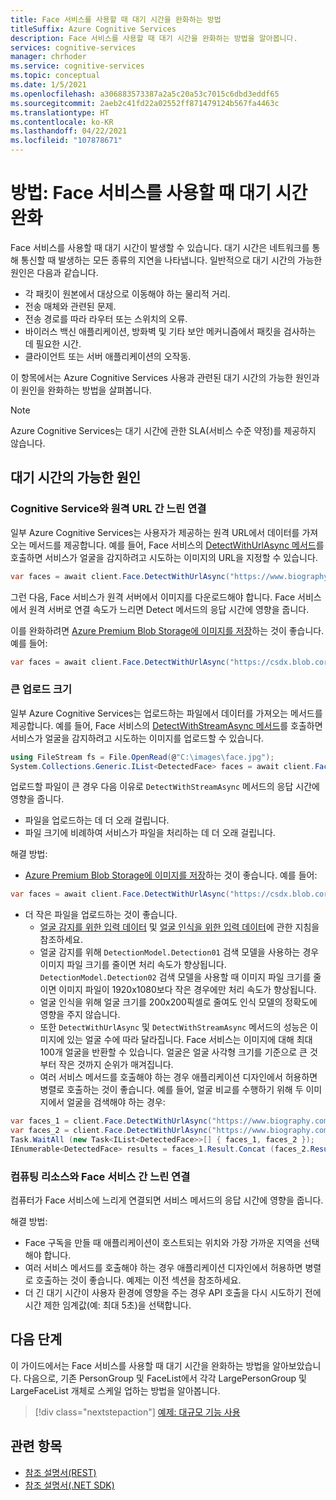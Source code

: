 ```yaml
---
title: Face 서비스를 사용할 때 대기 시간을 완화하는 방법
titleSuffix: Azure Cognitive Services
description: Face 서비스를 사용할 때 대기 시간을 완화하는 방법을 알아봅니다.
services: cognitive-services
manager: chrhoder
ms.service: cognitive-services
ms.topic: conceptual
ms.date: 1/5/2021
ms.openlocfilehash: a306883573387a2a5c20a53c7015c6dbd3eddf65
ms.sourcegitcommit: 2aeb2c41fd22a02552ff871479124b567fa4463c
ms.translationtype: HT
ms.contentlocale: ko-KR
ms.lasthandoff: 04/22/2021
ms.locfileid: "107878671"
---
```

# <a name="how-to-mitigate-latency-when-using-the-face-service"></a>방법: Face 서비스를 사용할 때 대기 시간 완화

Face 서비스를 사용할 때 대기 시간이 발생할 수 있습니다. 대기 시간은 네트워크를 통해 통신할 때 발생하는 모든 종류의 지연을 나타냅니다. 일반적으로 대기 시간의 가능한 원인은 다음과 같습니다.
- 각 패킷이 원본에서 대상으로 이동해야 하는 물리적 거리.
- 전송 매체와 관련된 문제.
- 전송 경로를 따라 라우터 또는 스위치의 오류.
- 바이러스 백신 애플리케이션, 방화벽 및 기타 보안 메커니즘에서 패킷을 검사하는 데 필요한 시간.
- 클라이언트 또는 서버 애플리케이션의 오작동.

이 항목에서는 Azure Cognitive Services 사용과 관련된 대기 시간의 가능한 원인과 이 원인을 완화하는 방법을 살펴봅니다.

> [!NOTE]
> Azure Cognitive Services는 대기 시간에 관한 SLA(서비스 수준 약정)를 제공하지 않습니다.

## <a name="possible-causes-of-latency"></a>대기 시간의 가능한 원인

### <a name="slow-connection-between-the-cognitive-service-and-a-remote-url"></a>Cognitive Service와 원격 URL 간 느린 연결

일부 Azure Cognitive Services는 사용자가 제공하는 원격 URL에서 데이터를 가져오는 메서드를 제공합니다. 예를 들어, Face 서비스의 [DetectWithUrlAsync 메서드](/dotnet/api/microsoft.azure.cognitiveservices.vision.face.faceoperationsextensions.detectwithurlasync#Microsoft_Azure_CognitiveServices_Vision_Face_FaceOperationsExtensions_DetectWithUrlAsync_Microsoft_Azure_CognitiveServices_Vision_Face_IFaceOperations_System_String_System_Nullable_System_Boolean__System_Nullable_System_Boolean__System_Collections_Generic_IList_System_Nullable_Microsoft_Azure_CognitiveServices_Vision_Face_Models_FaceAttributeType___System_String_System_Nullable_System_Boolean__System_String_System_Threading_CancellationToken_)를 호출하면 서비스가 얼굴을 감지하려고 시도하는 이미지의 URL을 지정할 수 있습니다.

```csharp
var faces = await client.Face.DetectWithUrlAsync("https://www.biography.com/.image/t_share/MTQ1MzAyNzYzOTgxNTE0NTEz/john-f-kennedy---mini-biography.jpg");
```

그런 다음, Face 서비스가 원격 서버에서 이미지를 다운로드해야 합니다. Face 서비스에서 원격 서버로 연결 속도가 느리면 Detect 메서드의 응답 시간에 영향을 줍니다.

이를 완화하려면 [Azure Premium Blob Storage에 이미지를 저장](../../../storage/blobs/storage-upload-process-images.md?tabs=dotnet)하는 것이 좋습니다. 예를 들어:

``` csharp
var faces = await client.Face.DetectWithUrlAsync("https://csdx.blob.core.windows.net/resources/Face/Images/Family1-Daughter1.jpg");
```

### <a name="large-upload-size"></a>큰 업로드 크기

일부 Azure Cognitive Services는 업로드하는 파일에서 데이터를 가져오는 메서드를 제공합니다. 예를 들어, Face 서비스의 [DetectWithStreamAsync 메서드](/dotnet/api/microsoft.azure.cognitiveservices.vision.face.faceoperationsextensions.detectwithstreamasync#Microsoft_Azure_CognitiveServices_Vision_Face_FaceOperationsExtensions_DetectWithStreamAsync_Microsoft_Azure_CognitiveServices_Vision_Face_IFaceOperations_System_IO_Stream_System_Nullable_System_Boolean__System_Nullable_System_Boolean__System_Collections_Generic_IList_System_Nullable_Microsoft_Azure_CognitiveServices_Vision_Face_Models_FaceAttributeType___System_String_System_Nullable_System_Boolean__System_String_System_Threading_CancellationToken_)를 호출하면 서비스가 얼굴을 감지하려고 시도하는 이미지를 업로드할 수 있습니다.

```csharp
using FileStream fs = File.OpenRead(@"C:\images\face.jpg");
System.Collections.Generic.IList<DetectedFace> faces = await client.Face.DetectWithStreamAsync(fs, detectionModel: DetectionModel.Detection02);
```

업로드할 파일이 큰 경우 다음 이유로 `DetectWithStreamAsync` 메서드의 응답 시간에 영향을 줍니다.
- 파일을 업로드하는 데 더 오래 걸립니다.
- 파일 크기에 비례하여 서비스가 파일을 처리하는 데 더 오래 걸립니다.

해결 방법:
- [Azure Premium Blob Storage에 이미지를 저장](../../../storage/blobs/storage-upload-process-images.md?tabs=dotnet)하는 것이 좋습니다. 예를 들어:
``` csharp
var faces = await client.Face.DetectWithUrlAsync("https://csdx.blob.core.windows.net/resources/Face/Images/Family1-Daughter1.jpg");
```
- 더 작은 파일을 업로드하는 것이 좋습니다.
    - [얼굴 감지를 위한 입력 데이터](../concepts/face-detection.md#input-data) 및 [얼굴 인식을 위한 입력 데이터](../concepts/face-recognition.md#input-data)에 관한 지침을 참조하세요.
    - 얼굴 감지를 위해 `DetectionModel.Detection01` 검색 모델을 사용하는 경우 이미지 파일 크기를 줄이면 처리 속도가 향상됩니다. `DetectionModel.Detection02` 검색 모델을 사용할 때 이미지 파일 크기를 줄이면 이미지 파일이 1920x1080보다 작은 경우에만 처리 속도가 향상됩니다.
    - 얼굴 인식을 위해 얼굴 크기를 200x200픽셀로 줄여도 인식 모델의 정확도에 영향을 주지 않습니다.
    - 또한 `DetectWithUrlAsync` 및 `DetectWithStreamAsync` 메서드의 성능은 이미지에 있는 얼굴 수에 따라 달라집니다. Face 서비스는 이미지에 대해 최대 100개 얼굴을 반환할 수 있습니다. 얼굴은 얼굴 사각형 크기를 기준으로 큰 것부터 작은 것까지 순위가 매겨집니다.
    - 여러 서비스 메서드를 호출해야 하는 경우 애플리케이션 디자인에서 허용하면 병렬로 호출하는 것이 좋습니다. 예를 들어, 얼굴 비교를 수행하기 위해 두 이미지에서 얼굴을 검색해야 하는 경우:
```csharp
var faces_1 = client.Face.DetectWithUrlAsync("https://www.biography.com/.image/t_share/MTQ1MzAyNzYzOTgxNTE0NTEz/john-f-kennedy---mini-biography.jpg");
var faces_2 = client.Face.DetectWithUrlAsync("https://www.biography.com/.image/t_share/MTQ1NDY3OTIxMzExNzM3NjE3/john-f-kennedy---debating-richard-nixon.jpg");
Task.WaitAll (new Task<IList<DetectedFace>>[] { faces_1, faces_2 });
IEnumerable<DetectedFace> results = faces_1.Result.Concat (faces_2.Result);
```

### <a name="slow-connection-between-your-compute-resource-and-the-face-service"></a>컴퓨팅 리소스와 Face 서비스 간 느린 연결

컴퓨터가 Face 서비스에 느리게 연결되면 서비스 메서드의 응답 시간에 영향을 줍니다.

해결 방법:
- Face 구독을 만들 때 애플리케이션이 호스트되는 위치와 가장 가까운 지역을 선택해야 합니다.
- 여러 서비스 메서드를 호출해야 하는 경우 애플리케이션 디자인에서 허용하면 병렬로 호출하는 것이 좋습니다. 예제는 이전 섹션을 참조하세요.
- 더 긴 대기 시간이 사용자 환경에 영향을 주는 경우 API 호출을 다시 시도하기 전에 시간 제한 임계값(예: 최대 5초)을 선택합니다.

## <a name="next-steps"></a>다음 단계

이 가이드에서는 Face 서비스를 사용할 때 대기 시간을 완화하는 방법을 알아보았습니다. 다음으로, 기존 PersonGroup 및 FaceList에서 각각 LargePersonGroup 및 LargeFaceList 개체로 스케일 업하는 방법을 알아봅니다.

> [!div class="nextstepaction"]
> [예제: 대규모 기능 사용](how-to-use-large-scale.md)

## <a name="related-topics"></a>관련 항목

- [참조 설명서(REST)](https://westus.dev.cognitive.microsoft.com/docs/services/563879b61984550e40cbbe8d/operations/563879b61984550f30395236)
- [참조 설명서(.NET SDK)](/dotnet/api/overview/azure/cognitiveservices/client/faceapi)

